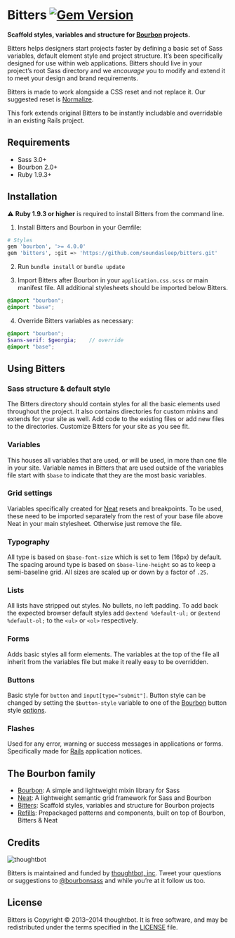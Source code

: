 # Bitters [![Gem Version](http://img.shields.io/gem/v/bitters.svg?style=flat)](https://rubygems.org/gems/bitters)

**Scaffold styles, variables and structure for [Bourbon](http://bourbon.io) projects.**

Bitters helps designers start projects faster by defining a basic set of Sass variables, default element style and project structure. It’s been specifically designed for use within web applications. Bitters should live in your project’s root Sass directory and we *encourage* you to modify and extend it to meet your design and brand requirements.

Bitters is made to work alongside a CSS reset and not replace it. Our suggested reset is [Normalize](http://necolas.github.io/normalize.css).

This fork extends original Bitters to be instantly includable and overridable in an existing Rails project.

## Requirements

- Sass 3.0+
- Bourbon 2.0+
- Ruby 1.9.3+

## Installation

:warning: **Ruby 1.9.3 or higher** is required to install Bitters from the command line.

1. Install Bitters and Bourbon in your Gemfile:

  ```bash
  # Styles
  gem 'bourbon', '>= 4.0.0'
  gem 'bitters', :git => 'https://github.com/soundasleep/bitters.git'
  ```

2. Run `bundle install` or `bundle update`

3. Import Bitters after Bourbon in your `application.css.scss` or main manifest file. All additional stylesheets should be imported below Bitters.

  ```scss
  @import "bourbon";
  @import "base";
  ```

4. Override Bitters variables as necessary:

  ```scss
  @import "bourbon";
  $sans-serif: $georgia;    // override
  @import "base";
  ```

## Using Bitters

### Sass structure & default style
The Bitters directory should contain styles for all the basic elements used throughout the project. It also contains directories for custom mixins and extends for your site as well. Add code to the existing files or add new files to the directories. Customize Bitters for your site as you see fit.

### Variables
This houses all variables that are used, or will be used, in more than one file in your site. Variable names in Bitters that are used outside of the variables file start with `$base` to indicate that they are the most basic variables.

### Grid settings
Variables specifically created for [Neat](http://neat.bourbon.io) resets and breakpoints. To be used, these need to be imported separately from the rest of your base file above Neat in your main stylesheet. Otherwise just remove the file.

### Typography
All type is based on `$base-font-size` which is set to 1em (16px) by default. The spacing around type is based on `$base-line-height` so as to keep a semi-baseline grid. All sizes are scaled up or down by a factor of `.25`.

### Lists
All lists have stripped out styles. No bullets, no left padding. To add back the expected browser default styles add `@extend %default-ul;` or `@extend %default-ol;` to the `<ul>` or `<ol>` respectively.

### Forms
Adds basic styles all form elements. The variables at the top of the file all inherit from the variables file but make it really easy to be overridden.

### Buttons
Basic style for `button` and `input[type="submit"]`. Button style can be changed by setting the `$button-style` variable to one of the [Bourbon](http://bourbon.io) button style [options](http://bourbon.io/docs/#buttons).

### Flashes
Used for any error, warning or success messages in applications or forms. Specifically made for [Rails](http://rubyonrails.org) application notices.

## The Bourbon family

- [Bourbon](http://bourbon.io): A simple and lightweight mixin library for Sass
- [Neat](http://neat.bourbon.io): A lightweight semantic grid framework for Sass and Bourbon
- [Bitters](http://bitters.bourbon.io): Scaffold styles, variables and structure for Bourbon projects
- [Refills](http://refills.bourbon.io): Prepackaged patterns and components, built on top of Bourbon, Bitters & Neat

## Credits

![thoughtbot](http://thoughtbot.com/images/tm/logo.png)

Bitters is maintained and funded by [thoughtbot, inc](http://thoughtbot.com).
Tweet your questions or suggestions to [@bourbonsass](https://twitter.com/bourbonsass) and while you’re at it follow us too.

## License

Bitters is Copyright © 2013–2014 thoughtbot. It is free software, and may be redistributed under the terms specified in the [LICENSE](LICENSE.md) file.
